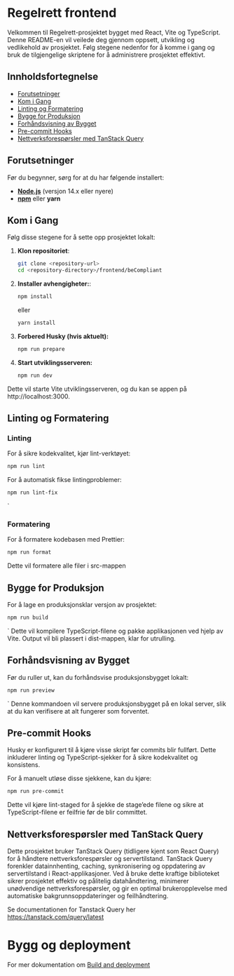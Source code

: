 # Regelrett frontend

Velkommen til Regelrett-prosjektet bygget med React, Vite og TypeScript. Denne README-en vil veilede deg gjennom
oppsett, utvikling og vedlikehold av prosjektet.
Følg stegene nedenfor for å komme i gang og bruk de tilgjengelige skriptene for å administrere prosjektet effektivt.

## Innholdsfortegnelse

- [Forutsetninger](#forutsetninger)
- [Kom i Gang](#kom-i-gang)
- [Linting og Formatering](#linting-og-formatering)
- [Bygge for Produksjon](#bygge-for-produksjon)
- [Forhåndsvisning av Bygget](#forhåndsvisning-av-bygget)
- [Pre-commit Hooks](#pre-commit-hooks)
- [Nettverksforespørsler med TanStack Query](#nettverksforesporsler)

## Forutsetninger

Før du begynner, sørg for at du har følgende installert:

- **[Node.js](https://nodejs.org)** (versjon 14.x eller nyere)
- **[npm](https://www.npmjs.com/get-npm)** eller **yarn**

## Kom i Gang

Følg disse stegene for å sette opp prosjektet lokalt:

1. **Klon repositoriet**:
   ```bash
   git clone <repository-url>
   cd <repository-directory>/frontend/beCompliant
   ```

2. **Installer avhengigheter:**:
    ```bash
   npm install
   ```
   eller
    ```bash
   yarn install
   ```

3. **Forbered Husky (hvis aktuelt):**
    ```bash
   npm run prepare
   ```

4. **Start utviklingsserveren:**
    ```bash
   npm run dev
   ```

Dette vil starte Vite utviklingsserveren, og du kan se appen på http://localhost:3000.

## Linting og Formatering

### Linting

For å sikre kodekvalitet, kjør lint-verktøyet:

```bash
npm run lint
```

For å automatisk fikse lintingproblemer:

```bash
npm run lint-fix
```

`

### Formatering

For å formatere kodebasen med Prettier:

```bash
npm run format
```

Dette vil formatere alle filer i src-mappen

## Bygge for Produksjon

For å lage en produksjonsklar versjon av prosjektet:

```bash
npm run build
```

`
Dette vil kompilere TypeScript-filene og pakke applikasjonen ved hjelp av Vite. Output vil bli plassert i dist-mappen,
klar for utrulling.

## Forhåndsvisning av Bygget

Før du ruller ut, kan du forhåndsvise produksjonsbygget lokalt:

```bash
npm run preview
```

`
Denne kommandoen vil servere produksjonsbygget på en lokal server, slik at du kan verifisere at alt fungerer som
forventet.

## Pre-commit Hooks

Husky er konfigurert til å kjøre visse skript før commits blir fullført. Dette inkluderer linting og TypeScript-sjekker
for å sikre kodekvalitet og konsistens.

For å manuelt utløse disse sjekkene, kan du kjøre:

```bash
npm run pre-commit
```

Dette vil kjøre lint-staged for å sjekke de stage’ede filene og sikre at TypeScript-filene er feilfrie før de blir
committet.

<h2 id="nettverksforesporsler">Nettverksforespørsler med TanStack Query</h2>

Dette prosjektet bruker TanStack Query (tidligere kjent som React Query) for å håndtere nettverksforespørsler og
servertilstand. TanStack Query forenkler datainnhenting, caching, synkronisering og oppdatering av servertilstand i
React-applikasjoner. Ved å bruke dette kraftige biblioteket sikrer prosjektet effektiv og pålitelig datahåndtering,
minimerer unødvendige nettverksforespørsler, og gir en optimal brukeropplevelse med automatiske bakgrunnsoppdateringer
og feilhåndtering.

Se documentationen for Tanstack Query her https://tanstack.com/query/latest

# Bygg og deployment

For mer dokumentation om [Build and deployment](./docs/build-and-deployment.md)
